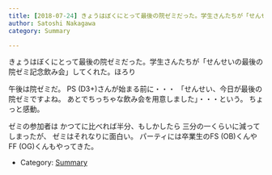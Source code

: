 ```yaml
---
title: [2018-07-24] きょうはぼくにとって最後の院ゼミだった。学生さんたちが「せんせいの最後の院ゼミ記念飲み会」してくれた。ほろり
author: Satoshi Nakagawa
category: Summary

---
```


きょうはぼくにとって最後の院ゼミだった。学生さんたちが「せんせいの最後の院ゼミ記念飲み会」してくれた。ほろり

 午後は院ゼミだ。
PS (D3+)さんが始まる前に・・・
「せんせい、今日が最後の院ゼミですよね。
あとでちっちゃな飲み会を用意しました」・・・という。
ちょっと感動。

 ゼミの参加者は
かつてに比べれば半分、もしかしたら
三分の一くらいに減ってしまったが、
ゼミはそれなりに面白い。
パーティには卒業生のFS (OB)くんや
FF (OG)くんもやってきた。

- Category: [Summary](https://merapano.github.io/categories.html#Summary)

